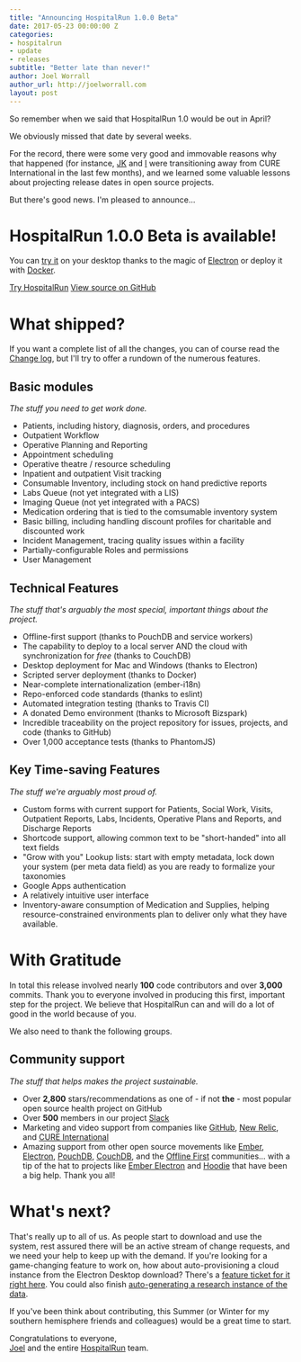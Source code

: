 ```yaml
---
title: "Announcing HospitalRun 1.0.0 Beta"
date: 2017-05-23 00:00:00 Z
categories:
- hospitalrun
- update
- releases
subtitle: "Better late than never!"
author: Joel Worrall
author_url: http://joelworrall.com
layout: post
---
```


So remember when we said that HospitalRun 1.0 would be out in April?

We obviously missed that date by several weeks.

For the record, there were some very good and immovable reasons why that happened (for instance, [JK](http://github.com/jkleinsc) and [I](http://github.com/tangollama) were transitioning away from CURE International in the last few months), and we learned some valuable lessons about projecting release dates in open source projects.

But there's good news. I'm pleased to announce...

# HospitalRun 1.0.0 Beta is available!
You can [try it](/tryit) on your desktop thanks to the magic of [Electron](http://electron.atom.io) or deploy it with [Docker](http://docker.com).

<div class="cta-row">
	<a href="/tryit" class="cta primary">Try HospitalRun</a>
	<a href="https://github.com/HospitalRun/hospitalrun-frontend" class="cta secondary">View source on GitHub</a>
</div>

# What shipped?
If you want a complete list of all the changes, you can of course read the [Change log](https://github.com/HospitalRun/hospitalrun-frontend/blob/master/CHANGELOG.md), but I'll try to offer a rundown of the numerous features.

## Basic modules
_The stuff you need to get work done._

* Patients, including history, diagnosis, orders, and procedures
* Outpatient Workflow
* Operative Planning and Reporting
* Appointment scheduling
* Operative theatre / resource scheduling
* Inpatient and outpatient Visit tracking
* Consumable Inventory, including stock on hand predictive reports
* Labs Queue (not yet integrated with a LIS)
* Imaging Queue (not yet integrated with a PACS)
* Medication ordering that is tied to the comsumable inventory system
* Basic billing, including handling discount profiles for charitable and discounted work
* Incident Management, tracing quality issues within a facility
* Partially-configurable Roles and permissions
* User Management

## Technical Features
_The stuff that's arguably the most special, important things about the project._

* Offline-first support (thanks to PouchDB and service workers)
* The capability to deploy to a local server AND the cloud with synchronization for _free_ (thanks to CouchDB)
* Desktop deployment for Mac and Windows (thanks to Electron)
* Scripted server deployment (thanks to Docker)
* Near-complete internationalization (ember-i18n)
* Repo-enforced code standards (thanks to eslint)
* Automated integration testing (thanks to Travis CI)
* A donated Demo environment (thanks to Microsoft Bizspark)
* Incredible traceability on the project repository for issues, projects, and code (thanks to GitHub)
* Over 1,000 acceptance tests (thanks to PhantomJS)

## Key Time-saving Features
_The stuff we're arguably most proud of._

* Custom forms with current support for Patients, Social Work, Visits, Outpatient Reports, Labs, Incidents, Operative Plans and Reports, and Discharge Reports
* Shortcode support, allowing common text to be "short-handed" into all text fields
* "Grow with you" Lookup lists: start with empty metadata, lock down your system (per meta data field) as you are ready to formalize your taxonomies
* Google Apps authentication
* A relatively intuitive user interface
* Inventory-aware consumption of Medication and Supplies, helping resource-constrained environments plan to deliver only what they have available.

# With Gratitude
In total this release involved nearly __100__ code contributors and over __3,000__ commits. Thank you to everyone involved in producing this first, important step for the project. We believe that HospitalRun can and will do a lot of good in the world because of you.

We also need to thank the following groups.

## Community support
_The stuff that helps makes the project sustainable._

* Over __2,800__ stars/recommendations as one of - if not __the__ - most popular open source health project on GitHub
* Over __500__ members in our project [Slack](http://hospitarun.slack.com)
* Marketing and video support from companies like [GitHub](http://github.com), [New Relic](http://newrelic.com), and [CURE International](http://cure.org)
* Amazing support from other open source movements like [Ember](http://emberjs.com), [Electron](http://electron.atom.io), [PouchDB](http://pouchdb.com), [CouchDB](http://couchdb.apache.org), and the [Offline First](http://offlinefirst.org) communities... with a tip of the hat to projects like [Ember Electron](https://github.com/felixrieseberg/ember-electron) and [Hoodie](http://hood.ie/) that have been a big help. Thank you all!

# What's next?
That's really up to all of us. As people start to download and use the system, rest assured there will be an active stream of change requests, and we need your help to keep up with the demand. If you're looking for a game-changing feature to work on, how about auto-provisioning a cloud instance from the Electron Desktop download? There's a [feature ticket for it right here](https://github.com/HospitalRun/hospitalrun-frontend/issues/1048). You could also finish [auto-generating a research instance of the data](https://github.com/HospitalRun/hospitalrun-server/issues/14).

If you've been think about contributing, this Summer (or Winter for my southern hemisphere friends and colleagues) would be a great time to start.

Congratulations to everyone,<br/>
[Joel](http://twitter.com/tangollama) and the entire [HospitalRun](http://twitter.com/hospitalrun) team.

[jekyll-gh]: https://github.com/mojombo/jekyll
[jekyll]:    http://jekyllrb.com
